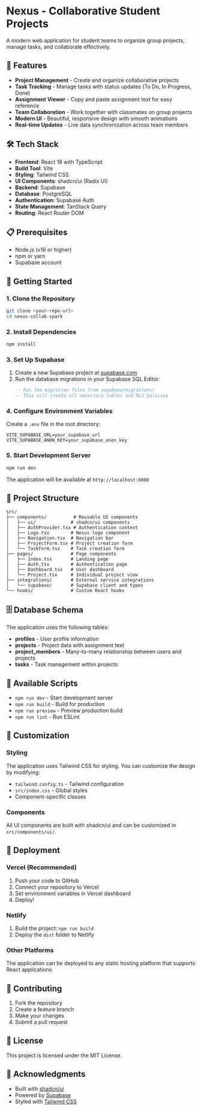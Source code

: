 # Nexus - Collaborative Student Projects

A modern web application for student teams to organize group projects, manage tasks, and collaborate effectively.

## 🚀 Features

- **Project Management** - Create and organize collaborative projects
- **Task Tracking** - Manage tasks with status updates (To Do, In Progress, Done)
- **Assignment Viewer** - Copy and paste assignment text for easy reference
- **Team Collaboration** - Work together with classmates on group projects
- **Modern UI** - Beautiful, responsive design with smooth animations
- **Real-time Updates** - Live data synchronization across team members

## 🛠️ Tech Stack

- **Frontend**: React 18 with TypeScript
- **Build Tool**: Vite
- **Styling**: Tailwind CSS
- **UI Components**: shadcn/ui (Radix UI)
- **Backend**: Supabase
- **Database**: PostgreSQL
- **Authentication**: Supabase Auth
- **State Management**: TanStack Query
- **Routing**: React Router DOM

## 📋 Prerequisites

- Node.js (v16 or higher)
- npm or yarn
- Supabase account

## 🚀 Getting Started

### 1. Clone the Repository

```bash
git clone <your-repo-url>
cd nexus-collab-spark
```

### 2. Install Dependencies

```bash
npm install
```

### 3. Set Up Supabase

1. Create a new Supabase project at [supabase.com](https://supabase.com)
2. Run the database migrations in your Supabase SQL Editor:
   ```sql
   -- Run the migration files from supabase/migrations/
   -- This will create all necessary tables and RLS policies
   ```

### 4. Configure Environment Variables

Create a `.env` file in the root directory:

```env
VITE_SUPABASE_URL=your_supabase_url
VITE_SUPABASE_ANON_KEY=your_supabase_anon_key
```

### 5. Start Development Server

```bash
npm run dev
```

The application will be available at `http://localhost:8080`

## 📁 Project Structure

```
src/
├── components/          # Reusable UI components
│   ├── ui/             # shadcn/ui components
│   ├── AuthProvider.tsx # Authentication context
│   ├── Logo.tsx        # Nexus logo component
│   ├── Navigation.tsx  # Navigation bar
│   ├── ProjectForm.tsx # Project creation form
│   └── TaskForm.tsx    # Task creation form
├── pages/              # Page components
│   ├── Index.tsx       # Landing page
│   ├── Auth.tsx        # Authentication page
│   ├── Dashboard.tsx   # User dashboard
│   └── Project.tsx     # Individual project view
├── integrations/       # External service integrations
│   └── supabase/       # Supabase client and types
└── hooks/              # Custom React hooks
```

## 🗄️ Database Schema

The application uses the following tables:

- **profiles** - User profile information
- **projects** - Project data with assignment text
- **project_members** - Many-to-many relationship between users and projects
- **tasks** - Task management within projects

## 🔧 Available Scripts

- `npm run dev` - Start development server
- `npm run build` - Build for production
- `npm run preview` - Preview production build
- `npm run lint` - Run ESLint

## 🎨 Customization

### Styling
The application uses Tailwind CSS for styling. You can customize the design by modifying:
- `tailwind.config.ts` - Tailwind configuration
- `src/index.css` - Global styles
- Component-specific classes

### Components
All UI components are built with shadcn/ui and can be customized in `src/components/ui/`.

## 🚀 Deployment

### Vercel (Recommended)
1. Push your code to GitHub
2. Connect your repository to Vercel
3. Set environment variables in Vercel dashboard
4. Deploy!

### Netlify
1. Build the project: `npm run build`
2. Deploy the `dist` folder to Netlify

### Other Platforms
The application can be deployed to any static hosting platform that supports React applications.

## 🤝 Contributing

1. Fork the repository
2. Create a feature branch
3. Make your changes
4. Submit a pull request

## 📄 License

This project is licensed under the MIT License.

## 🙏 Acknowledgments

- Built with [shadcn/ui](https://ui.shadcn.com/)
- Powered by [Supabase](https://supabase.com/)
- Styled with [Tailwind CSS](https://tailwindcss.com/)
